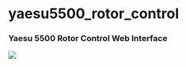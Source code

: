 # yaesu5500_rotor_control

<h3>Yaesu 5500 Rotor Control Web Interface</h3>

<p>
<img src="granasat/yaesu5500_rotor_control/blob/master/doc/control.png" style="max-width:100%;">
</p>